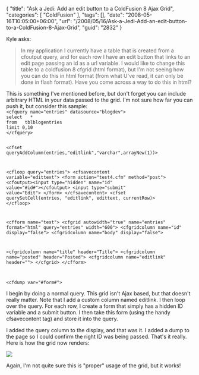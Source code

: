 {
	"title": "Ask a Jedi: Add an edit button to a ColdFusion 8 Ajax Grid",
	"categories": [
		"ColdFusion"
	],
	"tags": [],
	"date": "2008-05-16T10:05:00+06:00",
	"url": "/2008/05/16/Ask-a-Jedi-Add-an-edit-button-to-a-ColdFusion-8-Ajax-Grid",
	"guid": "2832"
}

Kyle asks:

<blockquote>
<p>
In my application I currently have a table that is created from a cfoutput query, and for each row I have an edit button that links to an edit page passing an id as a url variable. I would like to change this table to a coldfusion 8 cfgrid (html
format), but I'm not seeing how you can do this in html format (from what U've read, it can only be done in flash format). Have you come across a way to do this in html?
</p>
</blockquote>
<!--more-->
This is something I've mentioned before, but don't forget you can include arbitrary HTML in your data passed to the grid. I'm not sure how far you can push it, but consider this sample:

<code>
&lt;cfquery name="entries" datasource="blogdev"&gt;
select   *
from   tblblogentries
limit 0,10
&lt;/cfquery&gt;

&lt;cfset queryAddColumn(entries,"editlink","varchar",arrayNew(1))&gt;

&lt;cfloop query="entries"&gt;
	&lt;cfsavecontent variable="edittext"&gt;
&lt;form action="test4.cfm" method="post"&gt;
&lt;cfoutput&gt;&lt;input type="hidden" name="id" value="#id#"&gt;&lt;/cfoutput&gt;
&lt;input type="submit" value="Edit"&gt;
&lt;/form&gt;
	&lt;/cfsavecontent&gt;
	&lt;cfset querySetCell(entries, "editlink", edittext, currentRow)&gt;
&lt;/cfloop&gt;

&lt;cfform name="test"&gt;
&lt;cfgrid autowidth="true" name="entries" format="html" query="entries" width="600"&gt;
   &lt;cfgridcolumn name="id" display="false"&gt;
   &lt;cfgridcolumn name="body" display="false"&gt;

   &lt;cfgridcolumn name="title" header="Title"&gt;
   &lt;cfgridcolumn name="posted" header="Posted"&gt;
   &lt;cfgridcolumn name="editlink" header=""&gt;
&lt;/cfgrid&gt;
&lt;/cfform&gt;

&lt;cfdump var="#form#"&gt;
</code>

I begin by doing a normal query. This grid isn't Ajax based, but that doesn't really matter. Note that I add a custom column named editlink. I then loop over the query. For each row, I create a form that simply has a hidden ID variable and a submit button. I then take this form (using the handy cfsavecontent tag) and store it into the query. 

I added the query column to the display, and that was it. I added a dump to the page so I could confirm the right ID was being passed. That's it really. Here is how the grid now renders:

<img src="https://static.raymondcamden.com/images/grid.jpg">

Again, I'm not quite sure this is "proper" usage of the grid, but it works!